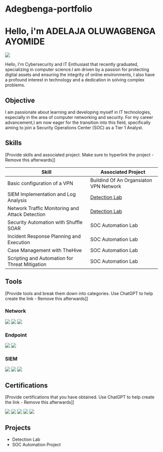 # Adegbenga-portfolio
# Hello, i'm ADELAJA OLUWAGBENGA AYOMIDE 
<a href="https://www.linkedin.com/in/gbenga-adelaja-8a2173211"><img src="https://img.shields.io/badge/-LinkedIn-0072b1?&style=for-the-badge&logo=linkedin&logoColor=white" /></a>

Hello, I'm Cybersecurity and IT Enthusiast that recently graduated, specializing in computer science.I am driven by a passion for protecting digital assets and ensuring the integrity of online environments, I also have a  profound interest in technology and a dedication in solving complex problems.

## Objective
I am passionate about learning and developing myself in IT technologies, especially in the area of computer networking and security. For my  career advancement,I am now eager for the  transition into this field, specifically aiming to join a Security Operations Center (SOC) as a Tier 1 Analyst. 

## Skills
[Provide skills and associated project. Make sure to hyperlink the project - Remove this afterwards]]

| Skill                                         | Associated Project         |
|-----------------------------------------------|----------------------------|
| Basic configuration of a VPN                  | Buildind Of An Organsiaton VPN Network|
| SIEM Implementation and Log Analysis          | <a href="https://google.com">Detection Lab</a>|
| Network Traffic Monitoring and Attack Detection | <a href="https://google.com">Detection Lab</a>|
| Security Automation with Shuffle SOAR         | SOC Automation Lab|
| Incident Response Planning and Execution      | SOC Automation Lab|
| Case Management with TheHive                  | SOC Automation Lab|
| Scripting and Automation for Threat Mitigation | SOC Automation Lab|

## Tools
[Provide tools and break them down into categories. Use ChatGPT to help create the link - Remove this afterwards]]

### Network
<div>
    <img src="https://img.shields.io/badge/-Wireshark-1679A7?&style=for-the-badge&logo=Wireshark&logoColor=white" />
    <img src="https://img.shields.io/badge/-Suricata-EF3B2D?&style=for-the-badge&logo=Suricata&logoColor=white" />
    <img src="https://img.shields.io/badge/-Zeek-777BB4?&style=for-the-badge&logo=Zeek&logoColor=white" />
</div>

### Endpoint
<div>
    <img src="https://img.shields.io/badge/-Microsoft_Defender_for_Endpoint-00A4EF?&style=for-the-badge&logo=Microsoft&logoColor=white" />
    <img src="https://img.shields.io/badge/-Velociraptor-4B275F?&style=for-the-badge&logo=Velociraptor&logoColor=white" />
</div>

### SIEM
<div>
    <img src="https://img.shields.io/badge/-Microsoft_Sentinel-0078D4?&style=for-the-badge&logo=Microsoft&logoColor=white" />
    <img src="https://img.shields.io/badge/-Splunk-000000?&style=for-the-badge&logo=Splunk&logoColor=white" />
    <img src="https://img.shields.io/badge/-Elastic-005571?&style=for-the-badge&logo=Elastic&logoColor=white" />
</div>

## Certifications
[Provide certifications that you have obtained. Use ChatGPT to help create the link - Remove this afterwards]]
<div>
<img src="https://img.shields.io/badge/-Security%2B-FF0000?&style=for-the-badge&logo=CompTIA&logoColor=white" />
<img src="https://img.shields.io/badge/-Network%2B-007ACC?&style=for-the-badge&logo=CompTIA&logoColor=white" />
<img src="https://img.shields.io/badge/-A%2B-4D4D4D?&style=for-the-badge&logo=CompTIA&logoColor=white" />
<img src="https://img.shields.io/badge/-CDSA-006400?&style=for-the-badge&logoColor=white" />
<img src="https://img.shields.io/badge/-CCD-000080?&style=for-the-badge&logoColor=white" />
</div>

## Projects
- Detection Lab
- SOC Automation Project
